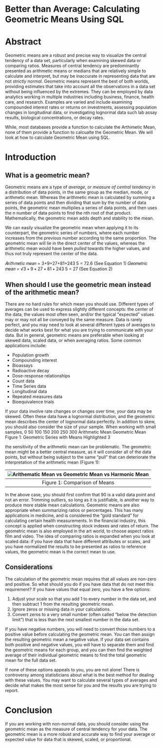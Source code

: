 # Better than Average: Calculating Geometric Means Using SQL


# Abstract

Geometric means are a robust and precise way to visualize the central tendency of a data set, particularly when examining skewed data or comparing ratios. Measures of central tendency are predominantly presented as arithmetic means or medians that are relatively simple to calculate and interpret, but may be inaccurate in representing data that are not _strictly normal_. Geometric means represent the best of both worlds, providing estimates that take into account all the observations in a data set without being influenced by the extremes. They can be employed by data analytics working in multiple industries including business, finance, health care, and research. Examples are varied and include examining
compounded interest rates or returns on investments, assessing population changes in longitudinal data, or investigating lognormal data such lab assay results, biological concentrations, or decay rates.

While, most databases provide a function to calculate the Arthimetic Mean, none of them provide a function to calcualte the Geometric Mean. We will look at how to calculate Geometric Mean using SQL.

# Introduction

## What is a geometric mean?
Geometric means are a type of _average_, or _measure of central tendency_ in a distribution of data points, in the same group as the median, mode, or arithmetic mean. Whereas the arithmetic mean is calculated by summing a series of data points and then dividing that sum by the number of data points, the geometric mean multiplies a series of data points, and then uses the n number of data points to find the nth root of that product. Mathematically, the geometric mean adds depth and stability to
the mean.

We can easily visualize the geometric mean when applying it to its counterpart, the geometric series of numbers, where each number increases from the previous number according to the same proportion. The geometric mean will lie in the direct center of the values, whereas the arithmetic mean would have been _pulled_ towards the higher values, and thus not truly represent the center of the data.

𝐴𝑟𝑖𝑡ℎ𝑚𝑒𝑡𝑖𝑐 𝑚𝑒𝑎𝑛 = 3+9+27+81+243
5 = 72.6 (See Equation 1)
𝐺𝑒𝑜𝑚𝑒𝑡𝑟𝑖𝑐 𝑚𝑒𝑎𝑛 = √3 ∗ 9 ∗ 27 ∗ 81 ∗ 243
5 = 27 (See Equation 2)

## When should I use the geometric mean instead of the arithmetic mean?
There are no hard rules for which mean you should use. Different types of averages can be used to express slightly different concepts: the center of the data, the values most often seen, and/or the typical "expected" values may or may not all be conveyed by the same measure. Data is rarely perfect, and you may need to look at several different types of averages to decide what works best for what you are trying to communicate with your data. But in general, geometric means are preferable when looking at skewed
data, scaled data, or when averaging ratios. Some common applications include:

* Population growth
* Compounding interest
* Bioassays
* Radioactive decay
* Dose-response relationships
* Count data
* Time Series data
* Longitudinal data
* Repeated measures data
* Bioequivalence trials

If your data involve rate changes or changes over time, your data may be skewed. Often these data have a lognormal distribution, and the geometric mean describes the center of lognormal data perfectly. In addition to skew, you should also consider the size of your sample. When working with small samples,
0
50
100
150
200
250
300
Arithmetic Mean
Geometric Mean
Figure 1: Geometric Series with Means Highlighted
3

the sensitivity of the arithmetic mean can be problematic. The geometric mean might be a better central measure, as it will consider all of the data points, but without being subject to the same “pull” that can deteriorate the interpretation of the arithmetic mean (Figure 1):

|![Arithematic Mean vs  Geometric Mean vs  Harmonic Mean](https://github.com/structured-query-language/structured-query-language.github.io/assets/121721444/c99e2197-fa0a-431b-9cbe-eb997c3c74f7)|
|:--:| 
|Figure 1: Comparison of Means|

In the above case, you should first confirm that 90 is a valid data point and not an error. Trimming outliers, so long as it is justifiable, is another way to produce more stable mean calculations. Geometric means are also appropriate when summarizing ratios or percentages. This has many applications in medicine, and is considered the “gold standard” for calculating certain health measurements. In the financial industry, this concept is applied when constructing stock indexes and rates of return. The geometric mean is also employed in the art world, to choose aspect ratios film and video. The idea of comparing ratios is expanded when you look at scaled data: if you have data that have different attributes or scales, and you have normalized the results to be presented as ratios to reference values, the geometric mean is the correct mean to use.

## Considerations

The calculation of the geometric mean requires that all values are non-zero and positive. So what should you do if you have data that do not meet this requirement? If you have values that equal zero, you have a few options:

1. Adjust your scale so that you add 1 to every number in the data set, and then subtract 1 from the resulting geometric mean.
2. Ignore zeros or missing data in your calculations.
3. Convert zeros to a very small number (often called “below the detection limit”) that is less than the next smallest number in the data set.

If you have negative numbers, you will need to convert those numbers to a positive value before calculating the geometric mean. You can then assign the resulting geometric mean a negative value. If your data set contains both positive and negative values, you will have to separate them and find the geometric means for each group, and you can then find the weighted average of their individual geometric means to find the total geometric mean for the full data set.

If none of these options appeals to you, you are not alone! There is controversy among statisticians about what is the best method for dealing with these values. You may want to calculate several types of averages and decide what makes the most sense for you and the results you are trying to report.

# Conclusion
If you are working with non-normal data, you should consider using the geometric mean as the measure of central tendency for your data. The geometric mean is a more robust and accurate way to find your average or expected value for data that is skewed, scaled, or proportional.
